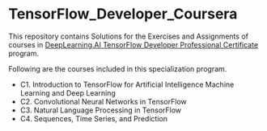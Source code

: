 # TensorFlow_Developer_Coursera

This repository contains Solutions for the Exercises and Assignments of courses in [DeepLearning.AI TensorFlow Developer Professional Certificate](https://www.coursera.org/professional-certificates/tensorflow-in-practice) program.

Following are the courses included in this specialization program.
- C1. Introduction to TensorFlow for Artificial Intelligence Machine Learning and Deep Learning
- C2. Convolutional Neural Networks in TensorFlow
- C3. Natural Language Processing in TensorFlow
- C4. Sequences, Time Series, and Prediction
